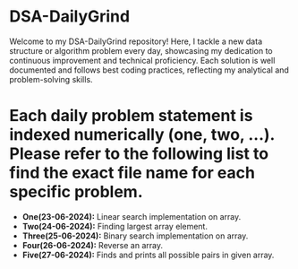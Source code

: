 # DSA-DailyGrind
Welcome to my DSA-DailyGrind repository! Here, I tackle a new data structure or algorithm problem every day, showcasing my dedication to continuous improvement and technical proficiency. Each solution is well 
documented and follows best coding practices, reflecting my analytical and problem-solving skills.

# Each daily problem statement is indexed numerically (one, two, ...). Please refer to the following list to find the exact file name for each specific problem.
- **One(23-06-2024):**         Linear search implementation on array.  
- **Two(24-06-2024):**         Finding largest array element.  
- **Three(25-06-2024):**       Binary search implementation on array.  
- **Four(26-06-2024):**        Reverse an array.  
- **Five(27-06-2024):**        Finds and prints all possible pairs in given array.   